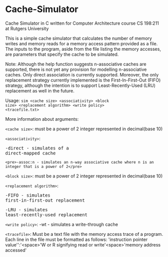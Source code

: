 # Cache-Simulator
Cache Simulator in C written for Computer Architecture course CS 198:211 at Rutgers University

This is a simple cache simulator that calculates the number of memory writes and memory reads for a memory access pattern provided as a file.
The inputs to the program, aside from the file listing the memory accesses, are parameters that specify the cache to be simulated.

Note: Although the help function suggests n-associative caches are supported, there is not yet any provision for modelling n-associative caches. Only direct association is currently supported.
Moreover, the only replacement strategy currently implemented is the First-In-First-Out (FIFO) strategy, although the intention is to support Least-Recently-Used (LRU) replacement as well in the future.

Usage:
  <code>sim \<cache size\> \<associativity\> \<block size\> \<replacement algorithm\> \<write policy\> \<tracefile.txt\></code>

More information about arguments:

  <code>\<cache size\></code>:
    must be a power of 2 integer represented in decimal(base 10)
    
  <code>\<associativity\></code>:
    <pre>-direct  - simulates of a direct-mapped cache</pre>
    
    <pre>-assoc:n - simulates an n-way associative cache where n is an integer that is a power of 2</pre>
  
  <code>\<block size\></code>:
    must be a power of 2 integer represented in decimal(base 10)
    
  <code>\<replacement algorithm\></code>:
    <pre>-FIFO - simulates first-in-first-out replacement</pre>
    <pre>-LRU - simulates least-recently-used replacement</pre>
    
  <code>\<write policy\></code>:
    -wt - simulates a write-through cache
    
  <code>\<tracefile\></code>:
    Must be a text file with the memory access trace of a program.
    Each line in the file must be formatted as follows:
          'instruction pointer value'':'\<space\>'W or R signifying read or write'\<space\>'memory address accessed'
